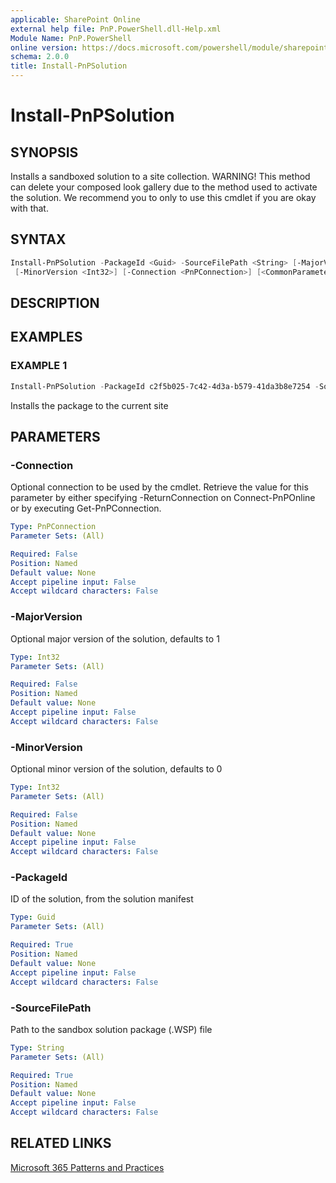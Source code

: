 ```yaml
---
applicable: SharePoint Online
external help file: PnP.PowerShell.dll-Help.xml
Module Name: PnP.PowerShell
online version: https://docs.microsoft.com/powershell/module/sharepoint-pnp/install-pnpsolution
schema: 2.0.0
title: Install-PnPSolution
---
```


# Install-PnPSolution

## SYNOPSIS
Installs a sandboxed solution to a site collection. WARNING! This method can delete your composed look gallery due to the method used to activate the solution. We recommend you to only to use this cmdlet if you are okay with that.

## SYNTAX

```powershell
Install-PnPSolution -PackageId <Guid> -SourceFilePath <String> [-MajorVersion <Int32>]
 [-MinorVersion <Int32>] [-Connection <PnPConnection>] [<CommonParameters>]
```

## DESCRIPTION

## EXAMPLES

### EXAMPLE 1
```powershell
Install-PnPSolution -PackageId c2f5b025-7c42-4d3a-b579-41da3b8e7254 -SourceFilePath mypackage.wsp
```

Installs the package to the current site

## PARAMETERS

### -Connection
Optional connection to be used by the cmdlet. Retrieve the value for this parameter by either specifying -ReturnConnection on Connect-PnPOnline or by executing Get-PnPConnection.

```yaml
Type: PnPConnection
Parameter Sets: (All)

Required: False
Position: Named
Default value: None
Accept pipeline input: False
Accept wildcard characters: False
```

### -MajorVersion
Optional major version of the solution, defaults to 1

```yaml
Type: Int32
Parameter Sets: (All)

Required: False
Position: Named
Default value: None
Accept pipeline input: False
Accept wildcard characters: False
```

### -MinorVersion
Optional minor version of the solution, defaults to 0

```yaml
Type: Int32
Parameter Sets: (All)

Required: False
Position: Named
Default value: None
Accept pipeline input: False
Accept wildcard characters: False
```

### -PackageId
ID of the solution, from the solution manifest

```yaml
Type: Guid
Parameter Sets: (All)

Required: True
Position: Named
Default value: None
Accept pipeline input: False
Accept wildcard characters: False
```

### -SourceFilePath
Path to the sandbox solution package (.WSP) file

```yaml
Type: String
Parameter Sets: (All)

Required: True
Position: Named
Default value: None
Accept pipeline input: False
Accept wildcard characters: False
```

## RELATED LINKS

[Microsoft 365 Patterns and Practices](https://aka.ms/m365pnp)
